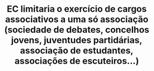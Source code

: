 ---
title: "EC limitaria o exercício de cargos associativos a uma só associação (sociedade de debates, concelhos jovens, juventudes partidárias, associação de estudantes, associações de escuteiros...)"
infoslide: ""
round: "Round 1"
weight: 1
videos: []
tags: ['Freedoms']
layout: "motion"
categories: ["motions"]
---